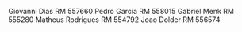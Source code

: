Giovanni Dias RM 557660
Pedro Garcia  RM 558015
Gabriel Menk RM 555280
Matheus Rodrigues RM 554792
Joao Dolder RM 556574